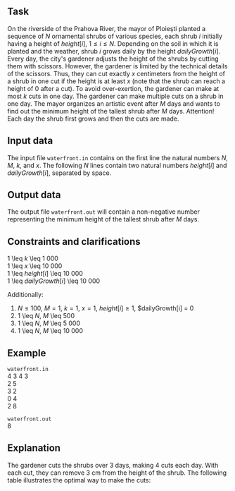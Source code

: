 ## Task

On the riverside of the Prahova River, the mayor of Ploieşti planted a sequence of $N$ ornamental shrubs of various species, each shrub $i$ initially having a height of $height[i]$, $1 \leq i \leq N$. Depending on the soil in which it is planted and the weather, shrub $i$ grows daily by the height $dailyGrowth[i]$. Every day, the city's gardener adjusts the height of the shrubs by cutting them with scissors. However, the gardener is limited by the technical details of the scissors. Thus, they can cut exactly $x$ centimeters from the height of a shrub in one cut if the height is at least $x$ (note that the shrub can reach a height of 0 after a cut). To avoid over-exertion, the gardener can make at most $k$ cuts in one day. The gardener can make multiple cuts on a shrub in one day. The mayor organizes an artistic event after $M$ days and wants to find out the minimum height of the tallest shrub after $M$ days. Attention! Each day the shrub first grows and then the cuts are made.

## Input data

The input file `waterfront.in` contains on the first line the natural numbers $N$, $M$, $k$, and $x$. The following $N$ lines contain two natural numbers $height[i]$ and $dailyGrowth[i]$, separated by space.

## Output data

The output file `waterfront.out` will contain a non-negative number representing the minimum height of the tallest shrub after $M$ days.

## Constraints and clarifications

1 \leq $k$ \leq 1 000  
1 \leq $x$ \leq 10 000  
1 \leq $height[i]$ \leq 10 000  
1 \leq $dailyGrowth[i]$ \leq 10 000  

Additionally:

1. $N \leq 100$, $M = 1$, $k = 1$, $x = 1$, $height[i] \geq 1$, $dailyGrowth[i] = 0 
2. 1 \leq $N$, $M$ \leq 500
3. 1 \leq $N$, $M$ \leq 5 000
4. 1 \leq $N$, $M$ \leq 10 000

## Example

`waterfront.in`  
4 3 4 3  
2 5  
3 2  
0 4  
2 8  

`waterfront.out`  
8

## Explanation

The gardener cuts the shrubs over 3 days, making 4 cuts each day. With each cut, they can remove 3 cm from the height of the shrub. The following table illustrates the optimal way to make the cuts: